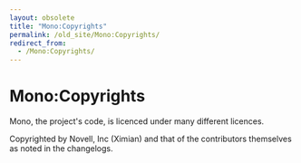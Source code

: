 ```yaml
---
layout: obsolete
title: "Mono:Copyrights"
permalink: /old_site/Mono:Copyrights/
redirect_from:
  - /Mono:Copyrights/
---
```


Mono:Copyrights
===============

Mono, the project's code, is licenced under many different licences.

Copyrighted by Novell, Inc (Ximian) and that of the contributors themselves as noted in the changelogs.

